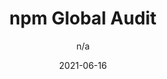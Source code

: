---
author: n/a
date: 2021-06-16
layout: post.njk
publisher: npmjs
tags:
  - package
  - npm
  - security
  - quality
target_url: https://www.npmjs.com/package/npm-global-audit
title: npm Global Audit
---